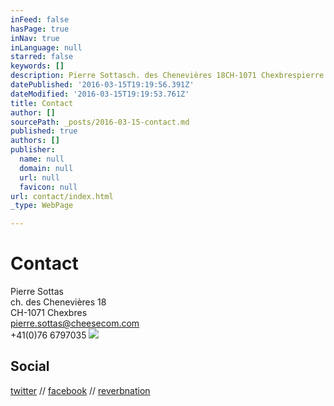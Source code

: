 ```yaml
---
inFeed: false
hasPage: true
inNav: true
inLanguage: null
starred: false
keywords: []
description: Pierre Sottasch. des Chenevières 18CH-1071 Chexbrespierre.sottas@cheesecom.com+41(0)76 6797035
datePublished: '2016-03-15T19:19:56.391Z'
dateModified: '2016-03-15T19:19:53.761Z'
title: Contact
author: []
sourcePath: _posts/2016-03-15-contact.md
published: true
authors: []
publisher:
  name: null
  domain: null
  url: null
  favicon: null
url: contact/index.html
_type: WebPage

---
```

# Contact

Pierre Sottas  
ch. des Chenevières 18  
CH-1071 Chexbres  
pierre.sottas@cheesecom.com  
+41(0)76 6797035
![](https://s3-us-west-2.amazonaws.com/the-grid-img/p/12f89aa186ad8c94477639281bdeea0e7201f604.jpg)

## Social

[twitter][0] // [facebook][1] // [reverbnation][2]

[0]: https://twitter.com/psottas
[1]: https://www.facebook.com/pichto
[2]: https://www.reverbnation.com/musician/pierresottas